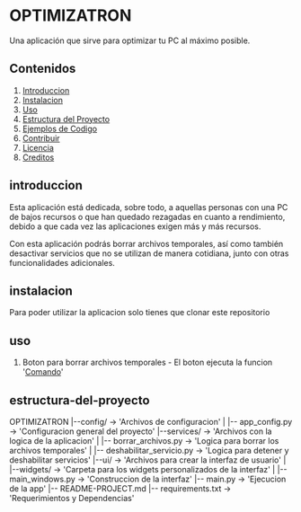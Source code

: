 # OPTIMIZATRON

Una aplicación que sirve para optimizar tu PC al máximo posible.

## Contenidos

1. [Introduccion](#introduccion)
2. [Instalacion](#instalacion)
3. [Uso](#uso)
4. [Estructura del Proyecto](#estructura-del-proyecto)
5. [Ejemplos de Codigo](#ejemplos-de-codigo)
6. [Contribuir](#contribuir)
7. [Licencia](#licencia)
8. [Creditos](#creditos)

## introduccion

Esta aplicación está dedicada, sobre todo, a aquellas personas con una PC de bajos recursos o que han quedado rezagadas en cuanto a rendimiento, debido a que cada vez las aplicaciones exigen más y más recursos.

Con esta aplicación podrás borrar archivos temporales, así como también desactivar servicios que no se utilizan de manera cotidiana, junto con otras funcionalidades adicionales.

## instalacion
Para poder utilizar la aplicacion solo tienes que clonar este repositorio

## uso

1. Boton para borrar archivos temporales - El boton ejecuta la funcion '[Comando](services/borrar_archivos.py)' 

## estructura-del-proyecto

OPTIMIZATRON
|--config/                          -> 'Archivos de configuracion'
|  |-- app_config.py                -> 'Configuracion general del proyecto'
|--services/                        -> 'Archivos con la logica de la aplicacion'
|  |-- borrar_archivos.py           -> 'Logica para borrar los archivos temporales'
|  |-- deshabilitar_servicio.py     -> 'Logica para detener y deshabilitar servicios'
|--ui/                              -> 'Archivos para crear la interfaz de usuario'
|  |--widgets/                      -> 'Carpeta para los widgets personalizados de la interfaz'
|  |-- main_windows.py              -> 'Construccion de la interfaz'
|-- main.py                         -> 'Ejecucion de la app'
|-- README-PROJECT.md
|-- requirements.txt                -> 'Requerimientos y Dependencias'